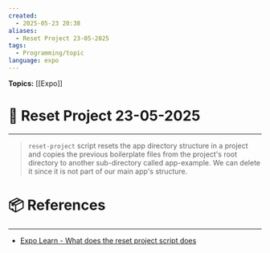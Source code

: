 ```yaml
---
created:
  - 2025-05-23 20:38
aliases:
  - Reset Project 23-05-2025
tags:
  - Programming/topic
language: expo
---
```


**Topics:** [[Expo]]

# 📃 Reset Project 23-05-2025

---
> `reset-project` script resets the app directory structure in a project and copies the previous boilerplate files from the project's root directory to another sub-directory called app-example. We can delete it since it is not part of our main app's structure.

# 📦 References

---

- [Expo Learn - What does the reset project script does](https://docs.expo.dev/tutorial/create-your-first-app/#what-does-the-reset-project-script-do)